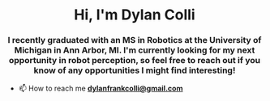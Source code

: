 <h1 align="center">Hi, I'm Dylan Colli</h1>
<h3 align="center">I recently graduated with an MS in Robotics at the University of Michigan in Ann Arbor, MI. I'm currently looking for my next opportunity in robot perception, so feel free to reach out if you know of any opportunities I might find interesting!</h3>

- 📫 How to reach me **dylanfrankcolli@gmail.com**
